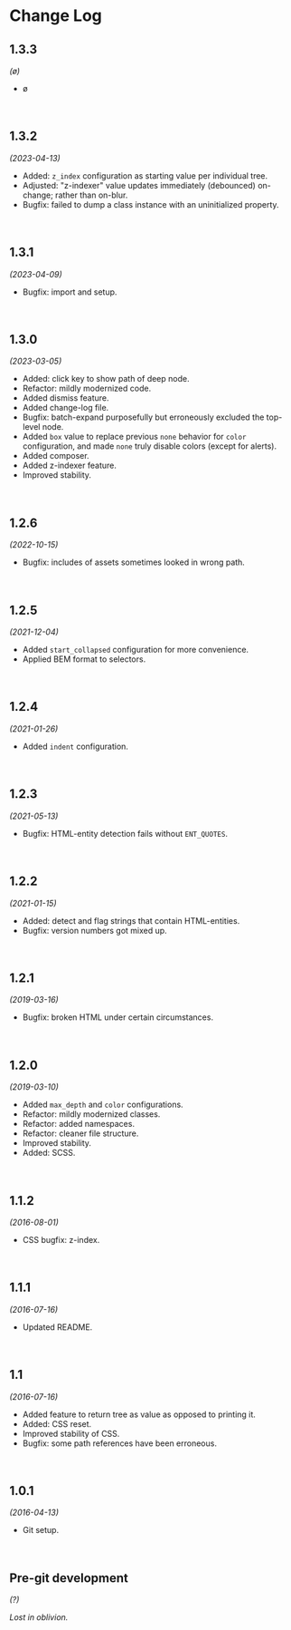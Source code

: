 
# Change Log

## 1.3.3
*(ø)*

* ø


　​

## 1.3.2
*(2023-04-13)*

* Added: `z_index` configuration as starting value per individual tree.
* Adjusted: "z-indexer" value updates immediately (debounced) on-change; rather than on-blur.
* Bugfix: failed to dump a class instance with an uninitialized property.


　​

## 1.3.1
*(2023-04-09)*

* Bugfix: import and setup.


　​

## 1.3.0
*(2023-03-05)*

* Added: click key to show path of deep node.
* Refactor: mildly modernized code.
* Added dismiss feature.
* Added change-log file.
* Bugfix: batch-expand purposefully but erroneously excluded the top-level node.
* Added `box` value to replace previous `none` behavior for `color` configuration, and made `none` truly disable colors (except for alerts).
* Added composer.
* Added z-indexer feature.
* Improved stability.


　​

## 1.2.6
*(2022-10-15)*

* Bugfix: includes of assets sometimes looked in wrong path.


　​

## 1.2.5
*(2021-12-04)*

* Added `start_collapsed` configuration for more convenience.
* Applied BEM format to selectors.


　​

## 1.2.4
*(2021-01-26)*

* Added `indent` configuration.


　​

## 1.2.3
*(2021-05-13)*

* Bugfix: HTML-entity detection fails without `ENT_QUOTES`.


　​

## 1.2.2
*(2021-01-15)*

* Added: detect and flag strings that contain HTML-entities.
* Bugfix: version numbers got mixed up.


　​

## 1.2.1
*(2019-03-16)*

* Bugfix: broken HTML under certain circumstances.


　​

## 1.2.0
*(2019-03-10)*

* Added `max_depth` and `color` configurations.
* Refactor: mildly modernized classes.
* Refactor: added namespaces.
* Refactor: cleaner file structure.
* Improved stability.
* Added: SCSS.


　​

## 1.1.2
*(2016-08-01)*

* CSS bugfix: z-index.


　​

## 1.1.1
*(2016-07-16)*

* Updated README.


　​

## 1.1
*(2016-07-16)*

* Added feature to return tree as value as opposed to printing it.
* Added: CSS reset.
* Improved stability of CSS.
* Bugfix: some path references have been erroneous.


　​

## 1.0.1
*(2016-04-13)*

* Git setup.


　​

## Pre-git development
*(?)*

_Lost in oblivion._

